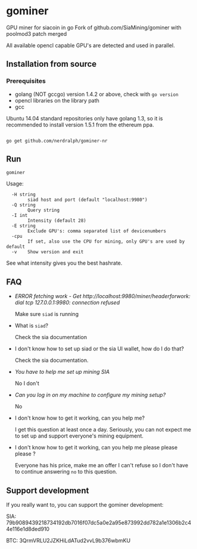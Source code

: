 # gominer
GPU miner for siacoin in go
Fork of github.com/SiaMining/gominer with poolmod3 patch merged

All available opencl capable GPU's are detected and used in parallel.


## Installation from source

### Prerequisites
* golang (NOT gccgo) version 1.4.2 or above, check with `go version`
* opencl libraries on the library path
* gcc

Ubuntu 14.04 standard repositories only have golang 1.3, so it is recommended
to install version 1.5.1 from the ethereum ppa.
```

go get github.com/nerdralph/gominer-nr
```

## Run
```
gominer
```

Usage:
```
  -H string
    	siad host and port (default "localhost:9980")
  -Q string
    	Query string
  -I int
    	Intensity (default 28)
  -E string
        Exclude GPU's: comma separated list of devicenumbers
  -cpu
    	If set, also use the CPU for mining, only GPU's are used by default
  -v	Show version and exit
```

See what intensity gives you the best hashrate.

## FAQ

- *ERROR fetching work - Get http://localhost:9980/miner/headerforwork: dial tcp 127.0.0.1:9980: connection refused*

  Make sure `siad` is running

- What is `siad`?

  Check the sia documentation

- I don't know how to set up siad or the sia UI wallet, how do I do that?

  Check the sia documentation.

- *You have to help me set up mining SIA*

  No I don't

- *Can you log in on my machine to configure my mining setup?*

  No

- I don't know how to get it working, can you help me?

  I get this question at least once a day. Seriously, you can not expect me to set up and support everyone's mining equipment.

- I don't know how to get it working, can you help me please please please ?

  Everyone has his price, make me an offer I can't refuse so I don't have to continue answering `no` to this question.

## Support development

If you really want to, you can support the gominer development:

SIA: 79b9089439218734192db7016f07dc5a0e2a95e873992dd782a1e1306b2c44e116e1d8ded910

BTC: 3QrmVRLU2JZKHiLdATud2vvL9b376wbmKU
